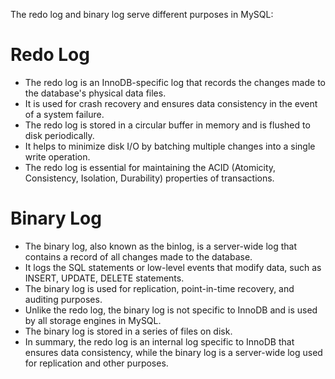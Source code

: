 The redo log and binary log serve different purposes in MySQL:

# Redo Log

* The redo log is an InnoDB-specific log that records the changes made to the database's physical data files.
* It is used for crash recovery and ensures data consistency in the event of a system failure.
* The redo log is stored in a circular buffer in memory and is flushed to disk periodically.
* It helps to minimize disk I/O by batching multiple changes into a single write operation.
* The redo log is essential for maintaining the ACID (Atomicity, Consistency, Isolation, Durability) properties of transactions.

# Binary Log

* The binary log, also known as the binlog, is a server-wide log that contains a record of all changes made to the database.
* It logs the SQL statements or low-level events that modify data, such as INSERT, UPDATE, DELETE statements.
* The binary log is used for replication, point-in-time recovery, and auditing purposes.
* Unlike the redo log, the binary log is not specific to InnoDB and is used by all storage engines in MySQL.
* The binary log is stored in a series of files on disk.
* In summary, the redo log is an internal log specific to InnoDB that ensures data consistency, while the binary log is a server-wide log used for replication and other purposes.